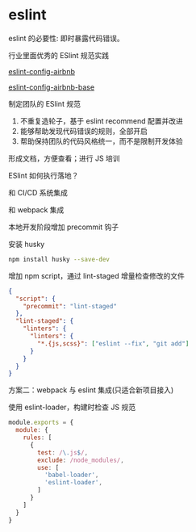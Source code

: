 # eslint

eslint 的必要性: 即时暴露代码错误。

行业里面优秀的 ESlint 规范实践

[eslint-config-airbnb](https://www.npmjs.com/package/eslint-config-airbnb)

[eslint-config-airbnb-base](https://www.npmjs.com/package/eslint-config-airbnb-base)


制定团队的 ESlint 规范

1. 不重复造轮子，基于 eslint recommend 配置并改进
1. 能够帮助发现代码错误的规则，全部开启
1. 帮助保持团队的代码风格统一，而不是限制开发体验

形成文档，方便查看；进行 JS 培训

ESlint 如何执行落地？

和 CI/CD 系统集成

和 webpack 集成

本地开发阶段增加 precommit 钩子

安装 husky
```bash
npm install husky --save-dev
```
增加 npm script，通过 lint-staged 增量检查修改的文件
```json
{
  "script": {
    "precommit": "lint-staged"
  },
  "lint-staged": {
    "linters": {
      "linters": {
        "*.{js,scss}": ["eslint --fix", "git add"]
      }
    }
  }
}
```

方案二：webpack 与 eslint 集成(只适合新项目接入)

使用 eslint-loader，构建时检查 JS 规范
```javascript
module.exports = {
  module: {
    rules: [
      {
        test: /\.js$/,
        exclude: /node_modules/,
        use: [
          'babel-loader',
          'eslint-loader',
        ]
      }
    ]
  }
}
```
